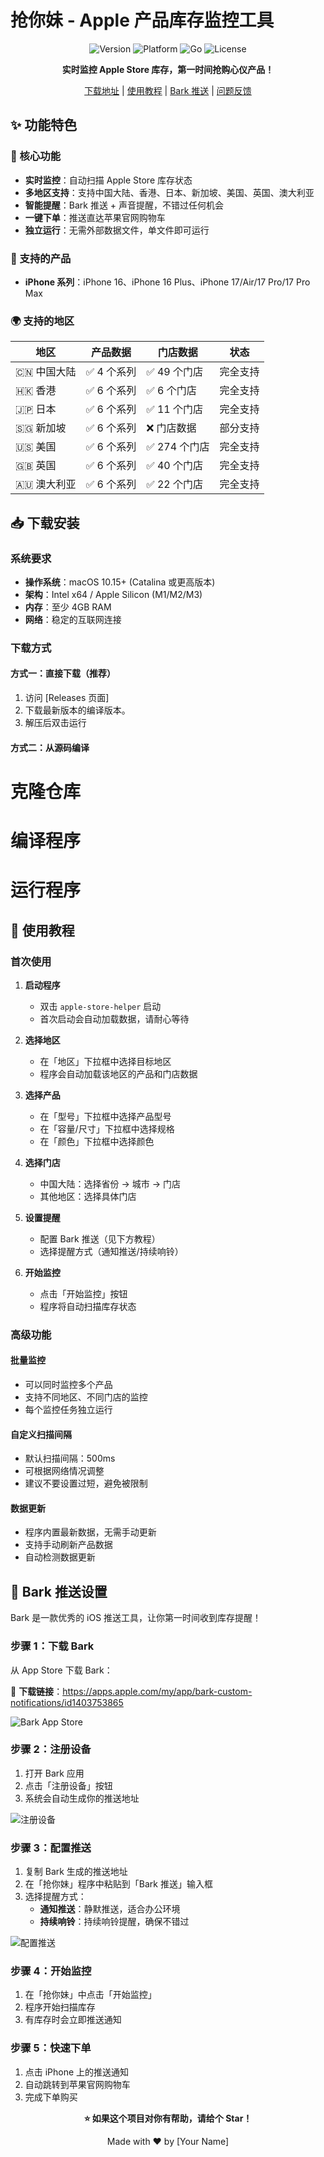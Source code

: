 # 抢你妹 - Apple 产品库存监控工具

<div align="center">

![Version](https://img.shields.io/badge/version-1.6.2-blue.svg)
![Platform](https://img.shields.io/badge/platform-macOS-lightgrey.svg)
![Go](https://img.shields.io/badge/Go-1.17+-00ADD8.svg)
![License](https://img.shields.io/badge/license-MIT-green.svg)

**实时监控 Apple Store 库存，第一时间抢购心仪产品！**

[下载地址](#下载安装) | [使用教程](#使用教程) | [Bark 推送](#bark-推送设置) | [问题反馈](#问题反馈)

</div>

## ✨ 功能特色

### 🚀 核心功能
- **实时监控**：自动扫描 Apple Store 库存状态
- **多地区支持**：支持中国大陆、香港、日本、新加坡、美国、英国、澳大利亚
- **智能提醒**：Bark 推送 + 声音提醒，不错过任何机会
- **一键下单**：推送直达苹果官网购物车
- **独立运行**：无需外部数据文件，单文件即可运行

### 📱 支持的产品
- **iPhone 系列**：iPhone 16、iPhone 16 Plus、iPhone 17/Air/17 Pro/17 Pro Max

### 🌍 支持的地区
| 地区 | 产品数据 | 门店数据 | 状态 |
|------|----------|----------|------|
| 🇨🇳 中国大陆 | ✅ 4 个系列 | ✅ 49 个门店 | 完全支持 |
| 🇭🇰 香港 | ✅ 6 个系列 | ✅ 6 个门店 | 完全支持 |
| 🇯🇵 日本 | ✅ 6 个系列 | ✅ 11 个门店 | 完全支持 |
| 🇸🇬 新加坡 | ✅ 6 个系列 | ❌ 门店数据 | 部分支持 |
| 🇺🇸 美国 | ✅ 6 个系列 | ✅ 274 个门店 | 完全支持 |
| 🇬🇧 英国 | ✅ 6 个系列 | ✅ 40 个门店 | 完全支持 |
| 🇦🇺 澳大利亚 | ✅ 6 个系列 | ✅ 22 个门店 | 完全支持 |

## 📥 下载安装

### 系统要求
- **操作系统**：macOS 10.15+ (Catalina 或更高版本)
- **架构**：Intel x64 / Apple Silicon (M1/M2/M3)
- **内存**：至少 4GB RAM
- **网络**：稳定的互联网连接

### 下载方式

#### 方式一：直接下载（推荐）
1. 访问 [Releases 页面]
2. 下载最新版本的编译版本。
3. 解压后双击运行

#### 方式二：从源码编译

# 克隆仓库
# 编译程序
# 运行程序

## 🚀 使用教程

### 首次使用

1. **启动程序**
   - 双击 `apple-store-helper` 启动
   - 首次启动会自动加载数据，请耐心等待

2. **选择地区**
   - 在「地区」下拉框中选择目标地区
   - 程序会自动加载该地区的产品和门店数据

3. **选择产品**
   - 在「型号」下拉框中选择产品型号
   - 在「容量/尺寸」下拉框中选择规格
   - 在「颜色」下拉框中选择颜色

4. **选择门店**
   - 中国大陆：选择省份 → 城市 → 门店
   - 其他地区：选择具体门店

5. **设置提醒**
   - 配置 Bark 推送（见下方教程）
   - 选择提醒方式（通知推送/持续响铃）

6. **开始监控**
   - 点击「开始监控」按钮
   - 程序将自动扫描库存状态

### 高级功能

#### 批量监控
- 可以同时监控多个产品
- 支持不同地区、不同门店的监控
- 每个监控任务独立运行

#### 自定义扫描间隔
- 默认扫描间隔：500ms
- 可根据网络情况调整
- 建议不要设置过短，避免被限制

#### 数据更新
- 程序内置最新数据，无需手动更新
- 支持手动刷新产品数据
- 自动检测数据更新

## 📱 Bark 推送设置

Bark 是一款优秀的 iOS 推送工具，让你第一时间收到库存提醒！

### 步骤 1：下载 Bark

从 App Store 下载 Bark：

🔗 **下载链接**：https://apps.apple.com/my/app/bark-custom-notifications/id1403753865

![Bark App Store](https://ibeta-vue.oss-cn-hangzhou.aliyuncs.com/undefined20250910234709.png)

### 步骤 2：注册设备

1. 打开 Bark 应用
2. 点击「注册设备」按钮
3. 系统会自动生成你的推送地址

![注册设备](https://ibeta-vue.oss-cn-hangzhou.aliyuncs.com/undefined20250910234832.png)

### 步骤 3：配置推送

1. 复制 Bark 生成的推送地址
2. 在「抢你妹」程序中粘贴到「Bark 推送」输入框
3. 选择提醒方式：
   - **通知推送**：静默推送，适合办公环境
   - **持续响铃**：持续响铃提醒，确保不错过

![配置推送](https://ibeta-vue.oss-cn-hangzhou.aliyuncs.com/undefined3a01fa675551970c68a81f9858b97637.png)

### 步骤 4：开始监控

1. 在「抢你妹」中点击「开始监控」
2. 程序开始扫描库存
3. 有库存时会立即推送通知

### 步骤 5：快速下单

1. 点击 iPhone 上的推送通知
2. 自动跳转到苹果官网购物车
3. 完成下单购买


<div align="center">

**⭐ 如果这个项目对你有帮助，请给个 Star！**

Made with ❤️ by [Your Name]

</div>
